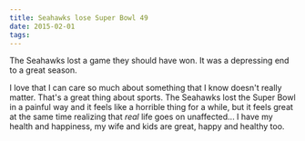 ```yaml
---
title: Seahawks lose Super Bowl 49
date: 2015-02-01
tags:
---
```


The Seahawks lost a game they should have won. It was a depressing end to a great season.

I love that I can care so much about something that I know doesn't really matter. That's a great thing about sports. The Seahawks lost the Super Bowl in a painful way and it feels like a horrible thing for a while, but it feels great at the same time realizing that *real* life goes on unaffected... I have my health and happiness, my wife and kids are great, happy and healthy too.
